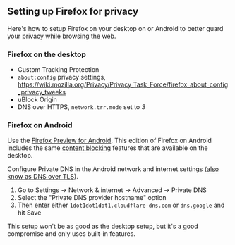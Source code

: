 ## Setting up Firefox for privacy

Here's how to setup Firefox on your desktop on or Android to better guard your privacy while browsing the web.

### Firefox on the desktop

* Custom Tracking Protection
* `about:config` privacy settings, https://wiki.mozilla.org/Privacy/Privacy_Task_Force/firefox_about_config_privacy_tweeks
* uBlock Origin
* DNS over HTTPS, `network.trr.mode` set to _3_

### Firefox on Android

Use the [Firefox Preview for Android](https://play.google.com/store/apps/details?id=org.mozilla.fenix). This edition of Firefox on Android includes the same [content blocking](https://support.mozilla.org/en-US/kb/content-blocking) features that are available on the desktop.

Configure Private DNS in the Android network and internet settings ([also know as DNS over TLS](https://en.wikipedia.org/wiki/DNS_over_TLS)).

1. Go to Settings → Network & internet → Advanced → Private DNS
2. Select the "Private DNS provider hostname" option
3. Then enter either `1dot1dot1dot1.cloudflare-dns.com` or `dns.google` and hit Save

This setup won't be as good as the desktop setup, but it's a good compromise and only uses built-in features.